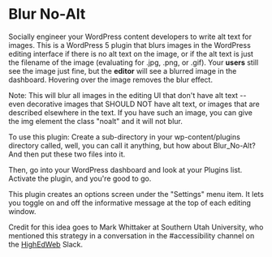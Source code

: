 # Blur No-Alt

Socially engineer your WordPress content developers to write alt text for images. This is a WordPress 5 plugin that blurs images in the WordPress editing interface if there is no alt text on the image, or if the alt text is just the filename of the image (evaluating for .jpg, .png, or .gif). Your **users** still see the image just fine, but the **editor** will see a blurred image in the dashboard. Hovering over the image removes the blur effect.

Note: This will blur all images in the editing UI that don't have alt text -- even decorative images that SHOULD NOT have alt text, or images that are described elsewhere in the text. If you have such an image, you can give the img element the class "noalt" and it will not blur.

To use this plugin: Create a sub-directory in your wp-content/plugins directory called, well, you can call it anything, but how about Blur_No-Alt? And then put these two files into it. 

Then, go into your WordPress dashboard and look at your Plugins list. Activate the plugin, and you're good to go.

This plugin creates an options screen under the "Settings" menu item. It lets you toggle on and off the informative message at the top of each editing window.

Credit for this idea goes to Mark Whittaker at Southern Utah University, who mentioned this strategy in a conversation in the #accessibility channel on the [HighEdWeb](https://www.highedweb.org/) Slack.
